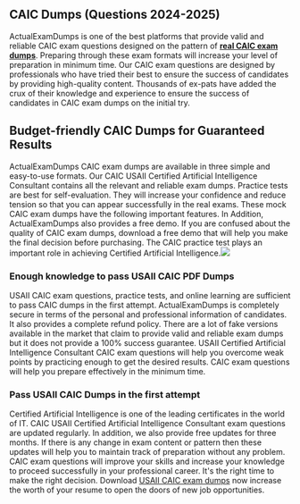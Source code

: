## **CAIC Dumps (Questions 2024-2025)**

ActualExamDumps is one of the best platforms that provide valid and reliable CAIC exam questions designed on the pattern of **[real CAIC exam dumps](https://actualexamdumps.com/caic.html)**. Preparing through these exam formats will increase your level of preparation in minimum time. Our CAIC exam questions are designed by professionals who have tried their best to ensure the success of candidates by providing high-quality content. Thousands of ex-pats have added the crux of their knowledge and experience to ensure the success of candidates in CAIC exam dumps on the initial try.  

## **Budget-friendly CAIC Dumps for Guaranteed Results**

  
ActualExamDumps CAIC exam dumps are available in three simple and easy-to-use formats. Our CAIC USAII Certified Artificial Intelligence Consultant contains all the relevant and reliable exam dumps. Practice tests are best for self-evaluation. They will increase your confidence and reduce tension so that you can appear successfully in the real exams. These mock CAIC exam dumps have the following important features. In Addition, ActualExamDumps also provides a free demo. If you are confused about the quality of CAIC exam dumps, download a free demo that will help you make the final decision before purchasing. The CAIC practice test plays an important role in achieving Certified Artificial Intelligence.[![](https://actualexamdumps.com/wp-content/uploads/2024/11/ActualExamDumps.png)](https://actualexamdumps.com/caic.html)  

### **Enough knowledge to pass USAII CAIC PDF Dumps**

  
USAII CAIC exam questions, practice tests, and online learning are sufficient to pass CAIC dumps in the first attempt. ActualExamDumps is completely secure in terms of the personal and professional information of candidates. It also provides a complete refund policy. There are a lot of fake versions available in the market that claim to provide valid and reliable exam dumps but it does not provide a 100% success guarantee. USAII Certified Artificial Intelligence Consultant CAIC exam questions will help you overcome weak points by practicing enough to get the desired results. CAIC exam questions will help you prepare effectively in the minimum time.  

### **Pass USAII CAIC Dumps in the first attempt**

  
Certified Artificial Intelligence is one of the leading certificates in the world of IT. CAIC USAII Certified Artificial Intelligence Consultant exam questions are updated regularly. In addition, we also provide free updates for three months. If there is any change in exam content or pattern then these updates will help you to maintain track of preparation without any problem. CAIC exam questions will improve your skills and increase your knowledge to proceed successfully in your professional career. It's the right time to make the right decision. Download [USAII CAIC exam dumps](https://actualexamdumps.com/) now increase the worth of your resume to open the doors of new job opportunities.
